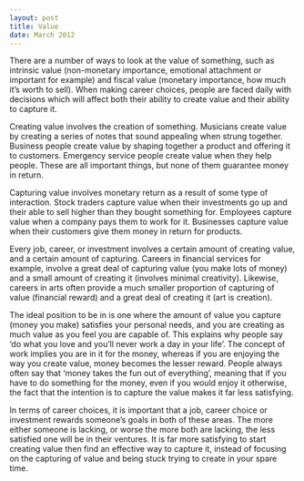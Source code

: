 ```yaml
---
layout: post
title: Value
date: March 2012
---
```

There are a number of ways to look at the value of something, such as intrinsic value (non-monetary importance, emotional attachment or important for example) and fiscal value (monetary importance, how much it’s worth to sell). When making career choices, people are faced daily with decisions which will affect both their ability to create value and their ability to capture it.

Creating value involves the creation of something. Musicians create value by creating a series of notes that sound appealing when strung together. Business people create value by shaping together a product and offering it to customers. Emergency service people create value when they help people. These are all important things, but none of them guarantee money in return.

Capturing value involves monetary return as a result of some type of interaction. Stock traders capture value when their investments go up and their able to sell higher than they bought something for. Employees capture value when a company pays them to work for it. Businesses capture value when their customers give them money in return for products.
    
Every job, career, or investment involves a certain amount of creating value, and a certain amount of capturing. Careers in financial services for example, involve a great deal of capturing value (you make lots of money) and a small amount of creating it (involves minimal creativity). Likewise, careers in arts often provide a much smaller proportion of capturing of value (financial reward) and a great deal of creating it (art is creation).

The ideal position to be in is one where the amount of value you capture (money you make) satisfies your personal needs, and you are creating as much value as you feel you are capable of. This explains why people say ‘do what you love and you’ll never work a day in your life’. The concept of work implies you are in it for the money, whereas if you are enjoying the way you create value, money becomes the lesser reward. People always often say that ‘money takes the fun out of everything’, meaning that if you have to do something for the money, even if you would enjoy it otherwise, the fact that the intention is to capture the value makes it far less satisfying.

In terms of career choices, it is important that a job, career choice or investment rewards someone’s goals in both of these areas. The more either someone is lacking, or worse the more both are lacking, the less satisfied one will be in their ventures. It is far more satisfying to start creating value then find an effective way to capture it, instead of focusing on the capturing of value and being stuck trying to create in your spare time.
